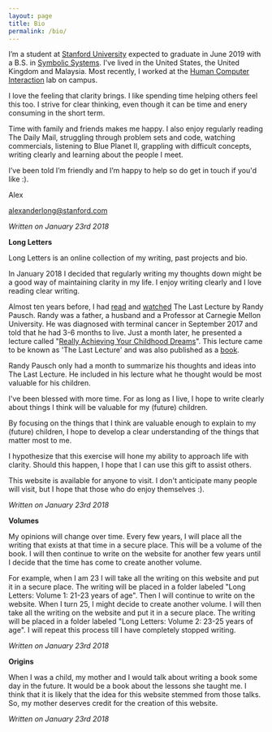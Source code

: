 ```yaml
---
layout: page
title: Bio
permalink: /bio/
---
```


I’m a student at [Stanford University](http://stanford.edu) expected to graduate in June 2019 with a B.S. in [Symbolic Systems](https://symsys.stanford.edu/). I've lived in the United States, the United Kingdom and Malaysia. Most recently, I worked at the [Human Computer Interaction](http://hci.stanford.edu/) lab on campus.

I love the feeling that clarity brings. I like spending time helping others feel this too. I strive for clear thinking, even though it can be time and enery consuming in the short term.

Time with family and friends makes me happy. I also enjoy regularly reading The Daily Mail, struggling through problem sets and code, watching commercials, listening to Blue Planet II, grappling with difficult concepts, writing clearly and learning about the people I meet.

I’ve been told I’m friendly and I’m happy to help so do get in touch if you'd like :). 

Alex

[alexanderlong@stanford.com](mailto:alexanderlong@stanford.edu)

*Written on January 23rd 2018*


**Long Letters**

Long Letters is an online collection of my writing, past projects and bio. 

In January 2018 I decided that regularly writing my thoughts down might be a good way of maintaining clarity in my life. I enjoy writing clearly and I love reading clear writing. 

Almost ten years before, I had [read](https://www.cmu.edu/randyslecture/book/) and [watched](https://www.cmu.edu/randyslecture/videos/index.html) The Last Lecture by Randy Pausch. Randy was a father, a husband and a Professor at Carnegie Mellon University. He was diagnosed with terminal cancer in September 2017 and told that he had 3-6 months to live. Just a month later, he presented a lecture called "[Really Achieving Your Childhood Dreams](https://www.cmu.edu/randyslecture/videos/index.html)". This lecture came to be known as 'The Last Lecture' and was also published as a [book](https://www.cmu.edu/randyslecture/book/index.html). 

Randy Pausch only had a month to summarize his thoughts and ideas into The Last Lecture. He included in his lecture what he thought would be most valuable for his children. 

I've been blessed with more time. For as long as I live, I hope to write clearly about things I think will be valuable for my (future) children. 

By focusing on the things that I think are valuable enough to explain to my (future) children, I hope to develop a clear understanding of the things that matter most to me.

I hypothesize that this exercise will hone my ability to approach life with clarity. Should this happen, I hope that I can use this gift to assist others.

This website is available for anyone to visit. I don't anticipate many people will visit, but I hope that those who do enjoy themselves :).

*Written on January 23rd 2018*

**Volumes**

My opinions will change over time. Every few years, I will place all the writing that exists at that time in a secure place. This will be a volume of the book. I will then continue to write on the website for another few years until I decide that the time has come to create another volume. 

For example, when I am 23 I will take all the writing on this website and put it in a secure place. The writing will be placed in a folder labeled "Long Letters: Volume 1: 21-23 years of age". Then I will continue to write on the website. When I turn 25, I might decide to create another volume. I will then take all the writing on the website and put it in a secure place. The writing will be placed in a folder labeled "Long Letters: Volume 2: 23-25 years of age". I will repeat this process till I have completely stopped writing.

*Written on January 23rd 2018*

**Origins**

When I was a child, my mother and I would talk about writing a book some day in the future. It would be a book about the lessons she taught me. I think that it is likely that the idea for this website stemmed from those talks. So, my mother deserves credit for the creation of this website.

*Written on January 23rd 2018*

